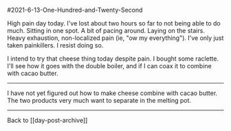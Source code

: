 #2021-6-13-One-Hundred-and-Twenty-Second

High pain day today.  I've lost about two hours so far to not being able to do much.  Sitting in one spot.  A bit of pacing around.  Laying on the stairs.  Heavy exhaustion, non-localized pain (ie, "ow my everything").  I've only just taken painkillers.  I resist doing so.

I intend to try that cheese thing today despite pain.  I bought some raclette.  I'll see how it goes with the double boiler, and if I can coax it to combine with cacao butter.

---
I have not yet figured out how to make cheese combine with cacao butter.  The two products very much want to separate in the melting pot.

---
Back to [[day-post-archive]]